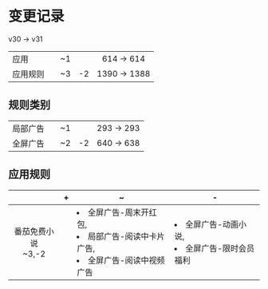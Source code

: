 # 变更记录

v30 -> v31

||||||
|-|:-:|:-:|:-:|:-:|
|应用||~1||614 -> 614|
|应用规则||~3|-2|1390 -> 1388|

## 规则类别

||||||
|-|:-:|:-:|:-:|:-:|
|局部广告||~1||293 -> 293|
|全屏广告||~2|-2|640 -> 638|

## 应用规则

||+|~|-|
|:-:|-|-|-|
|番茄免费小说<br>~3,-2||<li>全屏广告-周末开红包,<li>局部广告-阅读中卡片广告,<li>全屏广告-阅读中视频广告|<li>全屏广告-动画小说,<li>全屏广告-限时会员福利|
